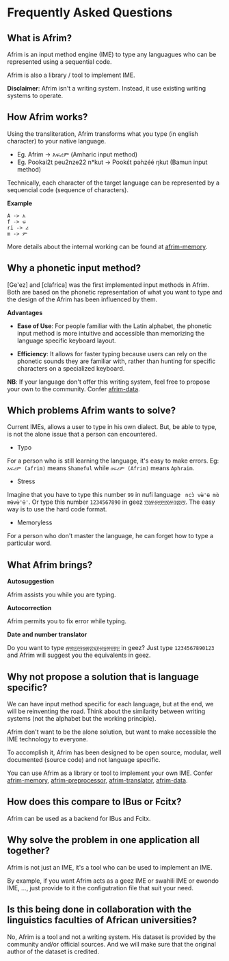 Frequently Asked Questions
===

What is Afrim?
---

Afrim is an input method engine (IME) to type any languagues who can be represented using a sequential code.

Afrim is also a library / tool to implement IME.

**Disclaimer**: Afrim isn't a writing system. Instead, it use existing writing systems to operate.

How Afrim works?
---

Using the transliteration, Afrim transforms what you type (in english character) to your native language.

- Eg. Afrim -> እፍሪም (Amharic input method)
- Eg. Pookai2t peu2nze22 n*kut -> Pookɛ́t pә́nzéé ŋkut (Bamun input method)

Technically, each character of the target language can be represented by a sequencial code (sequence of characters).

**Example**
```
A -> እ
f -> ፍ
ri -> ሪ
m -> ም
```

More details about the internal working can be found at [afrim-memory](memory/src/lib.rs).


Why a phonetic input method?
---

[Geʽez] and [clafrica] was the first implemented input methods in Afrim.
Both are based on the phonetic representation of what you want to type and the design of the Afrim has been influenced by them.

**Advantages**

- **Ease of Use**: For people familiar with the Latin alphabet, the phonetic input method is more intuitive and accessible than memorizing the language specific keyboard layout.

- **Efficiency**: It allows for faster typing because users can rely on the phonetic sounds they are familiar with, rather than hunting for specific characters on a specialized keyboard.

**NB**: If your language don't offer this writing system, feel free to propose your own to the community. Confer [afrim-data].

Which problems Afrim wants to solve?
---

Current IMEs, allows a user to type in his own dialect. But, be able to type, is not the alone issue that a person can encountered.

- Typo

For a person who is still learning the language, it's easy to make errors. Eg: `አፍሪም (afrim)` means `Shameful` while `ዐፍሪም (Afrim)` means `Aphraim`.

- Stress

Imagine that you have to type this number `99` in nufi language ` ncɔ̀ vʉ̀'ʉ̄ mɑ̀ mʉ̄vʉ̀'ʉ̄'`. Or type this number `1234567890` in geez `፲፪፼፴፬፻፶፮፼፸፰፻፺`. The easy way is to use the hard code format.

- Memoryless

For a person who don't master the language, he can forget how to type a particular word.

What Afrim brings?
---

**Autosuggestion**

Afrim assists you while you are typing.

**Autocorrection**

Afrim permits you to fix error while typing.

**Date and number translator**

Do you want to type `፼፳፫፻፵፭፼፷፯፻፹፱፼፻፳፫` in geez? Just type `1234567890123` and Afrim will suggest you the equivalents in geez.

Why not propose a solution that is language specific?
---

We can have input method specific for each language, but at the end, we will be reinventing the road. Think about the similarity between writing systems (not the alphabet but the working principle).

Afrim don't want to be the alone solution, but want to make accessible the IME technology to everyone.

To accomplish it, Afrim has been designed to be open source, modular, well documented (source code) and not language specific.

You can use Afrim as a library or tool to implement your own IME. Confer [afrim-memory], [afrim-preprocessor], [afrim-translator], [afrim-data].

How does this compare to IBus or Fcitx?
---

Afrim can be used as a backend for IBus and Fcitx.

Why solve the problem in one application all together?
---

Afrim is not just an IME, it's a tool who can be used to implement an IME.

By example, if you want Afrim acts as a geez IME or swahili IME or ewondo IME, ..., just provide to it the configutration file that suit your need.

Is this being done in collaboration with the linguistics faculties of African universities?
---

No, Afrim is a tool and not a writing system. His dataset is provided by the community and/or official sources. And we will make sure that the original author of the dataset is credited.

[afrim-memory]: memory/
[afrim-preprocessor]: engine/preprocessor/
[afrim-translator]: engine/translator/
[afrim-data]: https://github.com/pythonbrad/afrim-data/